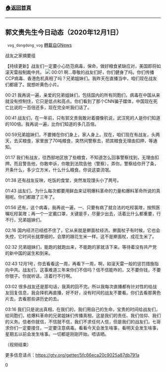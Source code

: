 ###  [:house:返回首頁](https://github.com/ourhimalayas/txt)
---

## 郭文贵先生今日动态（2020年12月1日）
` vog_dongdong_vog` [轉載自GNews](https://gnews.org/zh-hans/608805/)

战友之家摘要组

【持续更新】战友们一定要小心防范病毒，保命，做好粮食紧缺应对，美国即将如滚天雷般制裁中共。
![]()![](https://gnews-media-offload.s3.amazonaws.com/wp-content/uploads/2020/12/01220830/image-18.png)
00:01 啊…尊敬的战友们好，你们健身了吗。你们传播CCP病毒、香港危机真相了吗？兄弟姐妹们。我昨天在直播当中，咱们现在战友们都疲了。就想听黄色小片。

00:21 我再说一遍，亲爱的兄弟姐妹们，包括国内的所有同胞们，病毒在中国从来就没有控制住，它只是低点和高点。你们看到了那个CNN骗子媒体，中国现在死亡比说的一百倍还多，现在完全听我们话了。

00:41 战友们，在一年前，只有郭文贵我敢对着摄像机说，武汉死的人是你们知道的100倍。我再说一遍，比你们知道的多几百倍。

00:59兄弟姐妹们，不要摊在你们身上，家人身上。现在，咱们现在有战友，头两天，去买粮食，家里放了70吨粮食，突然间警察去，把其粮食无理由扣押，等通知。

01:17 我们有战友，往西部地区放了些粮食，不知道怎么回事警察找到，无理由扣押。而且警告他，你敢申诉，你敢到法院告他（警察），弄你。警察给你开了条，开条什么，多少立方米，什么什么粮食。你说这耍流氓。

01:38 还有战友反映，吃饭的食堂，突然发现馒头小了两号。

01:43 战友们，为什么每次都要用鲜血来证明爆料革命的力量和爆料革命所说的真相呢。你们都跟了三年了。

01:56 还有，这个病毒，我再说一遍，一、只要有病了就合法的吃羟氯喹，按照医嘱吃羟氯喹；再一个一定戴口罩，关键是手，尽量少出去，活着比什么都重要，行不行，兄弟姐妹们。

02:16 国内经济已经捂不住了，它从来就是擀面杖经济。擀面杖子有时候，它也会失控，它时间长就摩细的，会摩的跟花生米一样。这不是擀面杖，成花生米了。

02:32 兄弟姐妹们，能跑的就跑出来，不能跑的家就活下来。等待着没有共产党的新中国的诞生和到来。

02:43 12月1号，你去看看这一周，再看下一周，啊，如滚天雷一般的惩罚措施指向中共。战友们，这事难道三年来你们不信吗？信不信能咋的，又不要你钱，不要你银子。你就听话，活着行不行啊。

03:02 很多战友还是那句话，我真的回不完。所以我每次直播都有针对性的给战友回复信息，我会择机再直播，好不好，没有时间的战友不要看。你们去看那黄色片去，去看那些讲历史的去。

03:16 我们只是说出真相，在我们的，我们用自己的生命，宝贵的时间给战友们，给同胞们，给爆料革命的兄弟姐妹们传播真相，这是我们的责任、我们信仰、我们的义务。信者你就信，不信就不信，我们不求任何人信，但是我们的战友们，七哥求你们一定要搂住，一定要注意病毒。看看今天会发生啥事，看明天会发生啥事，星期五以前会发生啥事。一切都是刚刚开始。唔该晒。

（视频结束）

更多信息请点：https://gtv.org/getter/5fc66eca20c9025a87db791a



0
